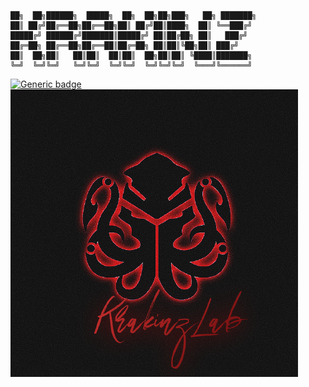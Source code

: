 ````
██╗  ██╗██████╗  █████╗  ██╗  ██╗██╗███╗   ██╗ ███████╗
██║ ██╔╝██╔══██╗██╔══██╗██║ ██╔╝██║████╗  ██║ ╚══███╔╝
█████╔╝ ██████╔╝███████║█████╔╝ ██║██╔██╗ ██║   ███╔╝ 
██╔═██╗ ██╔══██╗██╔══██║██╔═██╗ ██║██║╚██╗██║ ███╔╝  
██║  ██╗██║   ██║██║  ██║██║  ██╗██║██║ ╚████║███████╗
╚═╝  ╚═╝╚═╝   ╚═╝╚═╝  ╚═╝╚═╝  ╚═╝╚═╝╚═╝  ╚═══╝╚══════╝                                                   
````
[![Generic badge](https://img.shields.io/badge/Index_of-Repositories-blue.svg)](https://github.com/krakinz?tab=repositories)
<img src="/images/87024922.png">

<!--- Krakinz ©2022 --->
